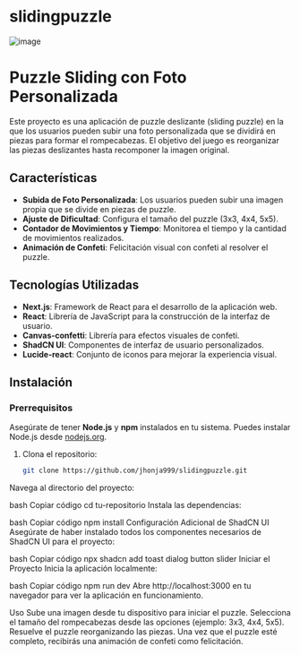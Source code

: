 # slidingpuzzle
![image](https://github.com/user-attachments/assets/02cfd696-ce58-4802-99d3-b500bb351930)

# Puzzle Sliding con Foto Personalizada

Este proyecto es una aplicación de puzzle deslizante (sliding puzzle) en la que los usuarios pueden subir una foto personalizada que se dividirá en piezas para formar el rompecabezas. El objetivo del juego es reorganizar las piezas deslizantes hasta recomponer la imagen original.

## Características

- **Subida de Foto Personalizada**: Los usuarios pueden subir una imagen propia que se divide en piezas de puzzle.
- **Ajuste de Dificultad**: Configura el tamaño del puzzle (3x3, 4x4, 5x5).
- **Contador de Movimientos y Tiempo**: Monitorea el tiempo y la cantidad de movimientos realizados.
- **Animación de Confeti**: Felicitación visual con confeti al resolver el puzzle.

## Tecnologías Utilizadas

- **Next.js**: Framework de React para el desarrollo de la aplicación web.
- **React**: Librería de JavaScript para la construcción de la interfaz de usuario.
- **Canvas-confetti**: Librería para efectos visuales de confeti.
- **ShadCN UI**: Componentes de interfaz de usuario personalizados.
- **Lucide-react**: Conjunto de iconos para mejorar la experiencia visual.

## Instalación

### Prerrequisitos

Asegúrate de tener **Node.js** y **npm** instalados en tu sistema. Puedes instalar Node.js desde [nodejs.org](https://nodejs.org/).

1. Clona el repositorio:

   ```bash
   git clone https://github.com/jhonja999/slidingpuzzle.git
Navega al directorio del proyecto:

bash
Copiar código
cd tu-repositorio
Instala las dependencias:

bash
Copiar código
npm install
Configuración Adicional de ShadCN UI
Asegúrate de haber instalado todos los componentes necesarios de ShadCN UI para el proyecto:

bash
Copiar código
npx shadcn add toast dialog button slider
Iniciar el Proyecto
Inicia la aplicación localmente:

bash
Copiar código
npm run dev
Abre http://localhost:3000 en tu navegador para ver la aplicación en funcionamiento.

Uso
Sube una imagen desde tu dispositivo para iniciar el puzzle.
Selecciona el tamaño del rompecabezas desde las opciones (ejemplo: 3x3, 4x4, 5x5).
Resuelve el puzzle reorganizando las piezas.
Una vez que el puzzle esté completo, recibirás una animación de confeti como felicitación.
